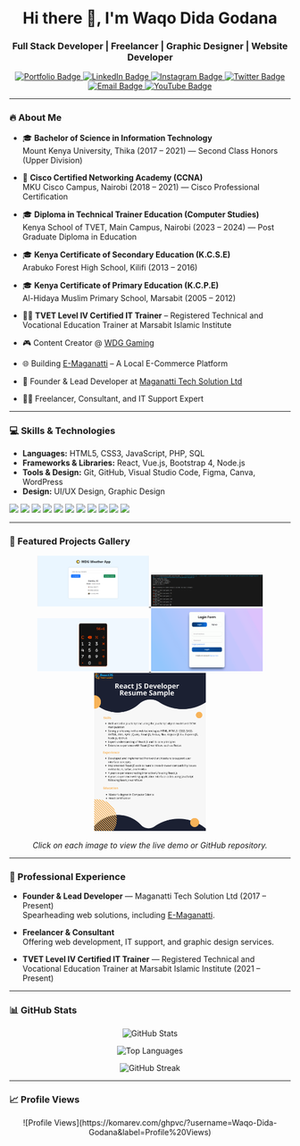 <h1 align="center">Hi there 👋, I'm Waqo Dida Godana</h1>
<h3 align="center">Full Stack Developer | Freelancer | Graphic Designer | Website Developer</h3>

<p align="center">
  <a href="https://dida.maganatti.com" target="_blank">
    <img src="https://img.shields.io/badge/Portfolio-Visit-blue?style=for-the-badge&logo=google-chrome" alt="Portfolio Badge"/>
  </a>
  <a href="https://linkedin.com/in/wako-dida-godana" target="_blank">
    <img src="https://img.shields.io/badge/LinkedIn-Connect-blue?style=for-the-badge&logo=linkedin" alt="LinkedIn Badge"/>
  </a>
  <a href="https://instagram.com/waxzstarways" target="_blank">
    <img src="https://img.shields.io/badge/Instagram-Follow-pink?style=for-the-badge&logo=instagram" alt="Instagram Badge"/>
  </a>
  <a href="https://twitter.com/dev_dida" target="_blank">
    <img src="https://img.shields.io/badge/Twitter-Follow-1DA1F2?style=for-the-badge&logo=twitter" alt="Twitter Badge"/>
  </a>
  <a href="mailto:waqogodana98@gmail.com" target="_blank">
    <img src="https://img.shields.io/badge/Email-Contact-red?style=for-the-badge&logo=gmail" alt="Email Badge"/>
  </a>
  <a href="https://youtube.com/@wdg_gaming" target="_blank">
    <img src="https://img.shields.io/badge/Youtube-WDG_Gaming-red?style=for-the-badge&logo=youtube" alt="YouTube Badge"/>
  </a>
</p>

---

### 🔥 About Me

- 🎓 **Bachelor of Science in Information Technology**  
  Mount Kenya University, Thika (2017 – 2021) — Second Class Honors (Upper Division)

- 📡 **Cisco Certified Networking Academy (CCNA)**  
  MKU Cisco Campus, Nairobi (2018 – 2021) — Cisco Professional Certification

- 🎓 **Diploma in Technical Trainer Education (Computer Studies)**  
  Kenya School of TVET, Main Campus, Nairobi (2023 – 2024) — Post Graduate Diploma in Education

- 🎓 **Kenya Certificate of Secondary Education (K.C.S.E)**  
  Arabuko Forest High School, Kilifi (2013 – 2016)

- 🎓 **Kenya Certificate of Primary Education (K.C.P.E)**  
  Al-Hidaya Muslim Primary School, Marsabit (2005 – 2012)

- 👨‍🏫 **TVET Level IV Certified IT Trainer** – Registered Technical and Vocational Education Trainer at Marsabit Islamic Institute

- 🎮 Content Creator @ [WDG Gaming](https://youtube.com/@wdg_gaming)  

- 🌐 Building [E-Maganatti](https://e.maganatti.com) – A Local E-Commerce Platform  

- 💼 Founder & Lead Developer at [Maganatti Tech Solution Ltd](https://maganatti.com)  

- 🧑‍💻 Freelancer, Consultant, and IT Support Expert

---

### 💻 Skills & Technologies

- **Languages:** HTML5, CSS3, JavaScript, PHP, SQL  
- **Frameworks & Libraries:** React, Vue.js, Bootstrap 4, Node.js  
- **Tools & Design:** Git, GitHub, Visual Studio Code, Figma, Canva, WordPress  
- **Design:** UI/UX Design, Graphic Design

<img src="https://img.shields.io/badge/PHP-777BB4?style=flat&logo=php&logoColor=white"/>
<img src="https://img.shields.io/badge/MySQL-4479A1?style=flat&logo=mysql&logoColor=white"/>
<img src="https://img.shields.io/badge/Bootstrap-563D7C?style=flat&logo=bootstrap&logoColor=white"/>
<img src="https://img.shields.io/badge/Vue.js-4FC08D?style=flat&logo=vue.js&logoColor=white"/>
<img src="https://img.shields.io/badge/React-61DAFB?style=flat&logo=react&logoColor=black"/>
<img src="https://img.shields.io/badge/JavaScript-F7DF1E?style=flat&logo=javascript&logoColor=black"/>
<img src="https://img.shields.io/badge/HTML5-E34F26?style=flat&logo=html5&logoColor=white"/>
<img src="https://img.shields.io/badge/CSS3-1572B6?style=flat&logo=css3&logoColor=white"/>
<img src="https://img.shields.io/badge/WordPress-21759B?style=flat&logo=wordpress&logoColor=white"/>
<img src="https://img.shields.io/badge/Figma-F24E1E?style=flat&logo=figma&logoColor=white"/>
<img src="https://img.shields.io/badge/Node.js-339933?style=flat&logo=node.js&logoColor=white"/>

---

### 📂 Featured Projects Gallery

<p align="center">

<a href="https://waqo-dida-godana.github.io/WDG-Weather-App" target="_blank">
  <img src="https://raw.githubusercontent.com/Waqo-Dida-Godana/Waqo-Dida-Godana-Developer-Portfolio/main/assets/screenshots/weather-app.PNG" width="200px" alt="WDG Weather App" title="WDG Weather App - Real-time weather data using HTML, CSS & JS"/>
</a>

<a href="https://waqo-dida-godana.github.io/number-guessing-game" target="_blank">
  <img src="https://raw.githubusercontent.com/Waqo-Dida-Godana/Waqo-Dida-Godana-Developer-Portfolio/main/assets/screenshots/number-guessing.PNG" width="200px" alt="Number Guessing Game" title="Number Guessing Game - Fun and interactive guessing game"/>
</a>

<a href="https://waqo-dida-godana.github.io/Simple-Calculator" target="_blank">
  <img src="https://raw.githubusercontent.com/Waqo-Dida-Godana/Waqo-Dida-Godana-Developer-Portfolio/main/assets/screenshots/calculator.png" width="200px" alt="Simple Calculator" title="Simple Calculator - HTML, CSS, PHP, JavaScript calculator"/>
</a>

<a href="https://waqo-dida-godana.github.io/Login-form" target="_blank">
  <img src="https://raw.githubusercontent.com/Waqo-Dida-Godana/Waqo-Dida-Godana-Developer-Portfolio/main/assets/screenshots/login-form.png" width="200px" alt="Login Form" title="Login Form - Responsive form with validation using HTML, CSS & Bootstrap 4"/>
</a>

<a href="https://waqo-dida-godana.github.io/dida-resume" target="_blank">
  <img src="https://raw.githubusercontent.com/Waqo-Dida-Godana/Waqo-Dida-Godana-Developer-Portfolio/main/assets/screenshots/resume.png" width="200px" alt="React Resume" title="React Resume - My personal resume built with React"/>
</a>

</p>

<p align="center">
  <i>Click on each image to view the live demo or GitHub repository.</i>
</p>

---

### 💼 Professional Experience

- **Founder & Lead Developer** — Maganatti Tech Solution Ltd (2017 – Present)  
  Spearheading web solutions, including [E-Maganatti](https://e.maganatti.com).

- **Freelancer & Consultant**  
  Offering web development, IT support, and graphic design services.

- **TVET Level IV Certified IT Trainer** — Registered Technical and Vocational Education Trainer at Marsabit Islamic Institute (2021 – Present)

---

### 📊 GitHub Stats

<p align="center">
  <img src="https://github-readme-stats.vercel.app/api?username=Waqo-Dida-Godana&show_icons=true&theme=radical" alt="GitHub Stats"/>
</p>

<p align="center">
  <img src="https://github-readme-stats.vercel.app/api/top-langs/?username=Waqo-Dida-Godana&layout=compact&theme=radical" alt="Top Languages"/>
</p>

<p align="center">
  <img src="https://streak-stats.demolab.com?user=Waqo-Dida-Godana&theme=radical" alt="GitHub Streak"/>
</p>

---

### 📈 Profile Views

<p align="center">
  ![Profile Views](https://komarev.com/ghpvc/?username=Waqo-Dida-Godana&label=Profile%20Views)
</p>
